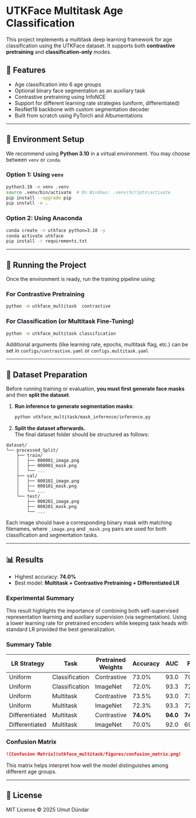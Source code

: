 # UTKFace Multitask Age Classification

This project implements a multitask deep learning framework for age classification using the UTKFace dataset. It supports both **contrastive pretraining** and **classification-only** modes.

## 🧠 Features
- Age classification into 6 age groups
- Optional binary face segmentation as an auxiliary task
- Contrastive pretraining using InfoNCE
- Support for different learning rate strategies (uniform, differentiated)
- ResNet18 backbone with custom segmentation decoder
- Built from scratch using PyTorch and Albumentations

---

## 🔧 Environment Setup

We recommend using **Python 3.10** in a virtual environment. You may choose between `venv` or `conda`.

### Option 1: Using `venv`
```bash
python3.10 -m venv .venv
source .venv/bin/activate  # On Windows: .venv\Scripts\activate
pip install --upgrade pip
pip install -e .
```

### Option 2: Using Anaconda
```bash
conda create -n utkface python=3.10 -y
conda activate utkface
pip install -r requirements.txt
```

---

## 🚀 Running the Project

Once the environment is ready, run the training pipeline using:

### For Contrastive Pretraining
```bash
python -m utkface_multitask  contrastive
```

### For Classification (or Multitask Fine-Tuning)
```bash
python -m utkface_multitask classification
```

Additional arguments (like learning rate, epochs, multitask flag, etc.) can be set in `configs/contrastive.yaml` or `configs.multitask.yaml`

---

## 📁 Dataset Preparation

Before running training or evaluation, **you must first generate face masks** and then **split the dataset**.

1. **Run inference to generate segmentation masks**:
   ```bash
   python utkface_multitask/mask_inference/inference.py
   ```

2. **Split the dataset afterwards.**  
   The final dataset folder should be structured as follows:

```
dataset/
└── processed_Split/
    ├── train/
    │   ├── 000001_image.png
    │   ├── 000001_mask.png
    │   └── ...
    ├── val/
    │   ├── 000101_image.png
    │   ├── 000101_mask.png
    │   └── ...
    └── test/
        ├── 000201_image.png
        ├── 000201_mask.png
        └── ...
```

Each image should have a corresponding binary mask with matching filenames, where `_image.png` and `_mask.png` pairs are used for both classification and segmentation tasks.

---

## 📊 Results

- Highest accuracy: **74.0%**
- Best model: **Multitask + Contrastive Pretraining + Differentiated LR**

### Experimental Summary
This result highlights the importance of combining both self-supervised representation learning and auxiliary supervision (via segmentation). Using a lower learning rate for pretrained encoders while keeping task heads with standard LR provided the best generalization.

### Summary Table
| LR Strategy | Task        | Pretrained Weights | Accuracy | AUC  | F1   | Precision |
|-------------|-------------|---------------------|----------|------|------|-----------|
| Uniform     | Classification | Contrastive      | 73.0%    | 93.0 | 70.0 | 76.3      |
| Uniform     | Classification | ImageNet         | 72.0%    | 93.3 | 72.0 | 76.0      |
| Uniform     | Multitask      | Contrastive      | 73.5%    | 93.0 | 73.5 | 75.8      |
| Uniform     | Multitask      | ImageNet         | 72.3%    | 93.3 | 72.3 | 76.4      |
| Differentiated | Multitask  | Contrastive       | **74.0%** | **94.0** | **74.1** | **78.2** |
| Differentiated | Multitask  | ImageNet          | 70.0%    | 92.0 | 69.5 | 71.5      |

### Confusion Matrix

```markdown
![Confusion Matrix](utkface_multitask/figures/confusion_matrix.png)
```
This matrix helps interpret how well the model distinguishes among different age groups.

---

## 📜 License

MIT License © 2025 Umut Dündar

